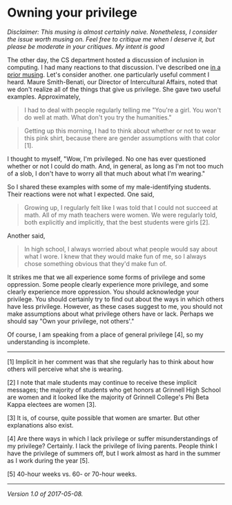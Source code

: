 Owning your privilege
=====================

*Disclaimer: This musing is almost certainly naive.  Nonetheless, I consider
the issue worth musing on.  Feel free to critique me when I deserve it, but 
please be moderate in your critiques.  My intent is good*

The other day, the CS department hosted a discussion of inclusion in
computing.  I had many reactions to that discussion.  I've described
one [in a prior musing](intent-vs-impact).  Let's consider another.
one particularly useful comment I heard.  Maure Smith-Benati, our Director
of Intercultural Affairs, noted that we don't realize all of the things
that give us privilege.  She gave two useful examples.  Approximately,

> I had to deal with people regularly telling me "You're a girl.
You won't do well at math.  What don't you try the humanities."

> Getting up this morning, I had to think about whether or not to wear
this pink shirt, because there are gender assumptions with that color [1].

I thought to myself, "Wow, I'm privileged.  No one has ever questioned
whether or not I could do math.  And, in general, as long as I'm not too
much of a slob, I don't have to worry all that much about what I'm wearing."

So I shared these examples with some of my male-identifying students.
Their reactions were not what I expected.  One said,

> Growing up, I regularly felt like I was told that I could not succeed
at math.  All of my math teachers were women.  We were regularly told,
both explicitly and implicitly, that the best students were girls [2].

Another said,

> In high school, I always worried about what people would say about what
I wore.  I knew that they would make fun of me, so I always chose something
obvious that they'd make fun of.

It strikes me that we all experience some forms of privilege and
some oppression.  Some people clearly experience more privilege,
and some clearly experience more oppression.  You should acknowledge
your privilege.  You should certainly try to find out about the ways in
which others have less privilege.  However, as these cases suggest to me,
you should not make assumptions about what privilege others have or lack.
Perhaps we should say "Own your privilege, not others'."

Of course, I am speaking from a place of general privilege [4], so my
understanding is incomplete.

---

[1] Implicit in her comment was that she regularly has to think about how
others will perceive what she is wearing.

[2] I note that male students may continue to receive these implicit
messages; the majority of students who get honors at Grinnell High School
are women and it looked like the majority of Grinnell College's Phi
Beta Kappa electees are women [3].

[3] It is, of course, quite possible that women are smarter.  But other
explanations also exist.

[4] Are there ways in which I lack privilege or suffer misunderstandings
of my privilege?  Certainly.  I lack the privilege of living parents.
People think I have the privilege of summers off, but I work almost as
hard in the summer as I work during the year [5].

[5] 40-hour weeks vs. 60- or 70-hour weeks.

---

*Version 1.0 of 2017-05-08.*
